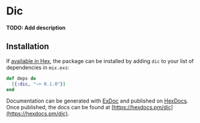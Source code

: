 # Dic

**TODO: Add description**

## Installation

If [available in Hex](https://hex.pm/docs/publish), the package can be installed
by adding `dic` to your list of dependencies in `mix.exs`:

```elixir
def deps do
  [{:dic, "~> 0.1.0"}]
end
```

Documentation can be generated with [ExDoc](https://github.com/elixir-lang/ex_doc)
and published on [HexDocs](https://hexdocs.pm). Once published, the docs can
be found at [https://hexdocs.pm/dic](https://hexdocs.pm/dic).

